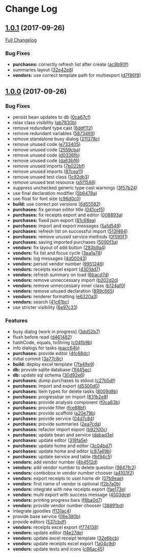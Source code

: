 # Change Log

<a name="1.0.1"></a>
## [1.0.1](https://github.com/TheDonDope/kindergarten/releases/tag/v1.0.1) (2017-09-26)

[Full Changelog](https://github.com/TheDonDope/kindergarten/compare/v1.0.0...v1.0.1)


### Bug Fixes

* **purchases:** correctly refresh list after create ([ac9b90f](https://github.com/TheDonDope/kindergarten/commit/ac9b90f))
* summaries layout ([32e42e8](https://github.com/TheDonDope/kindergarten/commit/32e42e8))
* **vendors:** use correct template path for multiexport ([d7f86f8](https://github.com/TheDonDope/kindergarten/commit/d7f86f8))



<a name="1.0.0"></a>
## [1.0.0](https://github.com/TheDonDope/kindergarten/releases/tag/v1.0.0) (2017-09-26)


### Bug Fixes

* persist bean updates to db ([0ca67cf](https://github.com/TheDonDope/kindergarten/commit/0ca67cf))
* relax class visibility ([ab7830b](https://github.com/TheDonDope/kindergarten/commit/ab7830b))
* remove redundant type cast ([6ddf112](https://github.com/TheDonDope/kindergarten/commit/6ddf112))
* remove redundant variables ([5873469](https://github.com/TheDonDope/kindergarten/commit/5873469))
* remove standalone busy dialog ([211378c](https://github.com/TheDonDope/kindergarten/commit/211378c))
* remove unused code ([e733405](https://github.com/TheDonDope/kindergarten/commit/e733405))
* remove unused code ([2559cba](https://github.com/TheDonDope/kindergarten/commit/2559cba))
* remove unused code ([d0336fb](https://github.com/TheDonDope/kindergarten/commit/d0336fb))
* remove unused code ([da63bf6](https://github.com/TheDonDope/kindergarten/commit/da63bf6))
* remove unused imports ([7b022bf](https://github.com/TheDonDope/kindergarten/commit/7b022bf))
* remove unused imports ([87cea11](https://github.com/TheDonDope/kindergarten/commit/87cea11))
* remove unused test class ([1c92db3](https://github.com/TheDonDope/kindergarten/commit/1c92db3))
* remove unused test resource ([a5f1548](https://github.com/TheDonDope/kindergarten/commit/a5f1548))
* suppress unchecked generic type cast warnings ([3f57b24](https://github.com/TheDonDope/kindergarten/commit/3f57b24))
* use final declaration modifier ([5b6478a](https://github.com/TheDonDope/kindergarten/commit/5b6478a))
* use float for font size ([c96d0c0](https://github.com/TheDonDope/kindergarten/commit/c96d0c0))
* **build:** use correct poi versions ([6d55582](https://github.com/TheDonDope/kindergarten/commit/6d55582))
* **purchases:** fix german editor title ([041cef5](https://github.com/TheDonDope/kindergarten/commit/041cef5))
* **purchases:** fix receipts export and editor ([008893a](https://github.com/TheDonDope/kindergarten/commit/008893a))
* **purchases:** fixed json export ([81c68ea](https://github.com/TheDonDope/kindergarten/commit/81c68ea))
* **purchases:** import and export messages ([5a1d549](https://github.com/TheDonDope/kindergarten/commit/5a1d549))
* **purchases:** refresh list on successful import ([513f464](https://github.com/TheDonDope/kindergarten/commit/513f464))
* **purchases:** remove unused service methods ([0f595f1](https://github.com/TheDonDope/kindergarten/commit/0f595f1))
* **purchases:** saving imported purchases ([5090f3a](https://github.com/TheDonDope/kindergarten/commit/5090f3a))
* **vendors:** fix layout of add button ([283b9a4](https://github.com/TheDonDope/kindergarten/commit/283b9a4))
* **vendors:** fix list and focus cycle ([3ea1a78](https://github.com/TheDonDope/kindergarten/commit/3ea1a78))
* **vendors:** log messages ([4d00043](https://github.com/TheDonDope/kindergarten/commit/4d00043))
* **vendors:** persist vendor number ([9951246](https://github.com/TheDonDope/kindergarten/commit/9951246))
* **vendors:** receipts excel export ([4301dd7](https://github.com/TheDonDope/kindergarten/commit/4301dd7))
* **vendors:** refresh summary on load ([6bacd7d](https://github.com/TheDonDope/kindergarten/commit/6bacd7d))
* **vendors:** remove unneccessary import ([b202d2d](https://github.com/TheDonDope/kindergarten/commit/b202d2d))
* **vendors:** remove unneccessary inner class ([b124af0](https://github.com/TheDonDope/kindergarten/commit/b124af0))
* **vendors:** remove unused declaration ([899c665](https://github.com/TheDonDope/kindergarten/commit/899c665))
* **vendors:** renderer formatting ([e6320a3](https://github.com/TheDonDope/kindergarten/commit/e6320a3))
* **vendors:** search ([41c61bc](https://github.com/TheDonDope/kindergarten/commit/41c61bc))
* use stricter visibility ([6e97c33](https://github.com/TheDonDope/kindergarten/commit/6e97c33))


### Features

* busy dialog (work in progress) ([3dd52b7](https://github.com/TheDonDope/kindergarten/commit/3dd52b7))
* flush before read ([d461482](https://github.com/TheDonDope/kindergarten/commit/d461482))
* hashCode, equals, toString ([c04fb9b](https://github.com/TheDonDope/kindergarten/commit/c04fb9b))
* info dialogs for tasks ([eacc64b](https://github.com/TheDonDope/kindergarten/commit/eacc64b))
* **purchases:** provide editor ([4fc68dc](https://github.com/TheDonDope/kindergarten/commit/4fc68dc))
* initial commit ([3a77c8c](https://github.com/TheDonDope/kindergarten/commit/3a77c8c))
* **build:** deploy excel template ([7fa49e9](https://github.com/TheDonDope/kindergarten/commit/7fa49e9))
* **db:** provide sqlite database ([1f445ec](https://github.com/TheDonDope/kindergarten/commit/1f445ec))
* **db:** update sql schema ([30d92e6](https://github.com/TheDonDope/kindergarten/commit/30d92e6))
* **purchases:** dump purchases to stdout ([c27b5df](https://github.com/TheDonDope/kindergarten/commit/c27b5df))
* **purchases:** import and export ([d5300d0](https://github.com/TheDonDope/kindergarten/commit/d5300d0))
* **purchases:** item types for delete tasks ([8009d8b](https://github.com/TheDonDope/kindergarten/commit/8009d8b))
* **purchases:** progressbar on import ([831b2e8](https://github.com/TheDonDope/kindergarten/commit/831b2e8))
* **purchases:** provide analysis component ([f0ca83b](https://github.com/TheDonDope/kindergarten/commit/f0ca83b))
* **purchases:** provide filter ([fce88bf](https://github.com/TheDonDope/kindergarten/commit/fce88bf))
* **purchases:** provide scaffold ([a20e79b](https://github.com/TheDonDope/kindergarten/commit/a20e79b))
* **purchases:** provide service ([04d7c84](https://github.com/TheDonDope/kindergarten/commit/04d7c84))
* **purchases:** provide summaries ([2ea7cda](https://github.com/TheDonDope/kindergarten/commit/2ea7cda))
* **purchases:** refactor import export ([b92100c](https://github.com/TheDonDope/kindergarten/commit/b92100c))
* **purchases:** update bean and service ([dabad3e](https://github.com/TheDonDope/kindergarten/commit/dabad3e))
* **purchases:** update editor ([319fa5e](https://github.com/TheDonDope/kindergarten/commit/319fa5e))
* **purchases:** update home and editor ([3c04bd7](https://github.com/TheDonDope/kindergarten/commit/3c04bd7))
* **purchases:** update home and editor ([c87a69b](https://github.com/TheDonDope/kindergarten/commit/c87a69b))
* **purchases:** update service and table ([fbf94c5](https://github.com/TheDonDope/kindergarten/commit/fbf94c5))
* **vendors:** add vendor number ([4b4512d](https://github.com/TheDonDope/kindergarten/commit/4b4512d))
* **vendors:** add vendor number to delete question ([9847fc2](https://github.com/TheDonDope/kindergarten/commit/9847fc2))
* **vendors:** combobox in vendor number chooser ([a4103f2](https://github.com/TheDonDope/kindergarten/commit/a4103f2))
* **vendors:** export receipts to user.home dir ([07b9eae](https://github.com/TheDonDope/kindergarten/commit/07b9eae))
* **vendors:** first name of vendor is optional ([f2b7a0b](https://github.com/TheDonDope/kindergarten/commit/f2b7a0b))
* **vendors:** integrate with new receipts export ([fae173e](https://github.com/TheDonDope/kindergarten/commit/fae173e))
* **vendors:** multi export with success message ([4503dce](https://github.com/TheDonDope/kindergarten/commit/4503dce))
* **vendors:** printing progress bars ([f6ba0d7](https://github.com/TheDonDope/kindergarten/commit/f6ba0d7))
* **vendors:** provide vendor number chooser ([38891bd](https://github.com/TheDonDope/kindergarten/commit/38891bd))
* integrate jgoodies ([f131ac4](https://github.com/TheDonDope/kindergarten/commit/f131ac4))
* provide base service ([06e390b](https://github.com/TheDonDope/kindergarten/commit/06e390b))
* provide editors ([537cbdf](https://github.com/TheDonDope/kindergarten/commit/537cbdf))
* **vendors:** receipts excel export ([f774138](https://github.com/TheDonDope/kindergarten/commit/f774138))
* **vendors:** update editor ([f4e27de](https://github.com/TheDonDope/kindergarten/commit/f4e27de))
* **vendors:** update excel receipt template ([32e6bcb](https://github.com/TheDonDope/kindergarten/commit/32e6bcb))
* **vendors:** update receipts excel export ([1a04c9d](https://github.com/TheDonDope/kindergarten/commit/1a04c9d))
* **vendors:** update texts and icons ([c86ac45](https://github.com/TheDonDope/kindergarten/commit/c86ac45))
